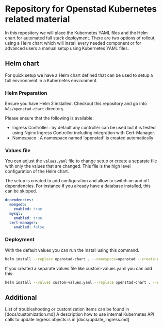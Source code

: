 # Repository for Openstad Kubernetes related material

In this repository we will place the Kubernetes YAML files and the Helm chart for automated full stack deployment.
There are two options of rollout, using a Helm chart which will install every needed component or for advanced users a manual setup using Kubernetes YAML files.

## Helm chart

For quick setup we have a Helm chart defined that can be used to setup a full environment in a Kubernetes environment.

### Helm Preparation

Ensure you have Helm 3 installed.
Checkout this repository and go into `k8s/openstad-chart` directory.

Please ensure that the following is available:

- Ingress Controller : by default any controller can be used but it is tested using Nginx Ingress Controller including integration with Cert-Manager.
- Namespace : A namespace named 'openstad' is created automatically

### Values file

You can adjust the `values.yaml` file to change setup or create a separate file with only the values that are changed.
This file is the high level configuration of the Helm chart.

The setup is created to add configuration and allow to switch on and off dependencies.
For instance if you already have a database installed, this can be skipped.

```yaml
dependencies:
  mongodb:
    enabled: true
  mysql:
    enabled: true
  cert-manager:
    enabled: false
```

### Deployment

With the default values you can run the install using this command.

```bash
helm install --replace openstad-chart . --namespace=openstad --create-namespace
```

If you created a separate values file like custom-values.yaml you can add this:

```bash
helm install --values custom-values.yaml --replace openstad-chart . --namespace=openstad --create-namespace
```

## Additional

List of troubleshooting or customization items can be found in [docs/customization.md]
A description how to use internal Kubernetes API calls to update Ingress objects is in [docs/update_ingress.md]
